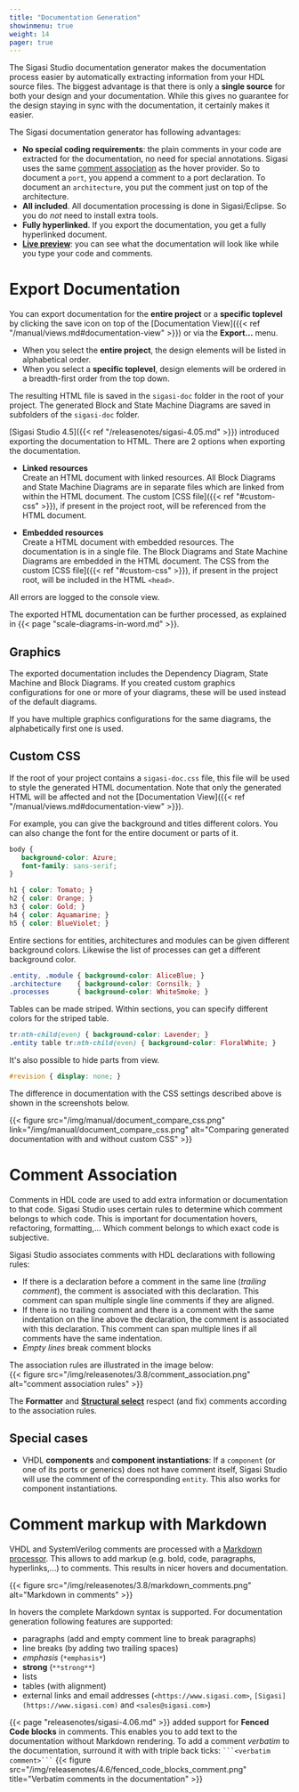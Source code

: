 ```yaml
---
title: "Documentation Generation"
showinmenu: true
weight: 14
pager: true
---
```


The Sigasi Studio documentation generator makes the documentation process easier by automatically extracting information from your HDL source files. The biggest advantage is that there is only a **single source** for both your design and your documentation. While this gives no guarantee for the design staying in sync with the documentation, it certainly makes it easier.

The Sigasi documentation generator has following advantages:

* **No special coding requirements**: the plain comments in your code are extracted for the documentation, no need for special annotations. Sigasi uses the same [comment association](#comment-association) as the hover provider. So to document a `port`, you append a comment to a port declaration. To document an `architecture`, you put the comment just on top of the architecture.
* **All included**. All documentation processing is done in Sigasi/Eclipse. So you do *not* need to install extra tools.
* **Fully hyperlinked**. If you export the documentation, you get a fully hyperlinked document.
* **[Live preview](/manual/views/#documentation-view)**: you can see what the documentation will look like while you type your code and comments.

# Export Documentation

You can export documentation for the **entire project** or a **specific toplevel** by clicking the save icon on top of the [Documentation View]({{< ref "/manual/views.md#documentation-view" >}}) or via the **Export…** menu.

* When you select the **entire project**, the design elements will be listed in alphabetical order.
* When you select a **specific toplevel**, design elements will be ordered in a breadth-first order from the top down.

The resulting HTML file is saved in the `sigasi-doc` folder in the root of your project.
The generated Block and State Machine Diagrams are saved in subfolders of the `sigasi-doc` folder.

[Sigasi Studio 4.5]({{< ref "/releasenotes/sigasi-4.05.md" >}}) introduced exporting the documentation to HTML.
There are 2 options when exporting the documentation.

* **Linked resources**  
   Create an HTML document with linked resources.
   All Block Diagrams and State Machine Diagrams are in separate files which are linked from within the HTML document.
   The custom [CSS file]({{< ref "#custom-css" >}}), if present in the project root, will be referenced from the HTML document.

* **Embedded resources**  
   Create a HTML document with embedded resources. The documentation is in a single file.
   The Block Diagrams and State Machine Diagrams are embedded in the HTML document.
   The CSS from the custom [CSS file]({{< ref "#custom-css" >}}), if present in the project root, will be included in the HTML `<head>`.

All errors are logged to the console view.

The exported HTML documentation can be further processed, as explained in {{< page "scale-diagrams-in-word.md" >}}.

## Graphics

The exported documentation includes the Dependency Diagram, State Machine and Block Diagrams.
If you created custom graphics configurations for one or more of your diagrams, these will be used instead of the default diagrams.

If you have multiple graphics configurations for the same diagrams, the alphabetically first one is used.

## Custom CSS

If the root of your project contains a `sigasi-doc.css` file, this file will be used to style the generated HTML documentation.
Note that only the generated HTML will be affected and not the [Documentation View]({{< ref "/manual/views.md#documentation-view" >}}).

For example, you can give the background and titles different colors. You can also change the font for the entire document or parts of it.

```CSS
body {
   background-color: Azure;
   font-family: sans-serif;
}

h1 { color: Tomato; }
h2 { color: Orange; }
h3 { color: Gold; }
h4 { color: Aquamarine; }
h5 { color: BlueViolet; }
```

Entire sections for entities, architectures and modules can be given different background colors.
Likewise the list of processes can get a different background color.

```CSS
.entity, .module { background-color: AliceBlue; }
.architecture    { background-color: Cornsilk; }
.processes       { background-color: WhiteSmoke; }
```

Tables can be made striped.
Within sections, you can specify different colors for the striped table.

```CSS
tr:nth-child(even) { background-color: Lavender; }
.entity table tr:nth-child(even) { background-color: FloralWhite; }
```

It's also possible to hide parts from view.

``` CSS
#revision { display: none; }
```

The difference in documentation with the CSS settings described above is shown in the screenshots below.

{{< figure src="/img/manual/document_compare_css.png" link="/img/manual/document_compare_css.png" alt="Comparing generated documentation with and without custom CSS" >}}

# Comment Association

Comments in HDL code are used to add extra information or documentation to that code.
Sigasi Studio uses certain rules to determine which comment belongs to which code.
This is important for documentation hovers, refactoring, formatting,...
Which comment belongs to which exact code is subjective.

Sigasi Studio associates comments with HDL declarations with following rules:

* If there is a declaration before a comment in the same line (*trailing comment*), the comment is associated with this declaration. This comment can span multiple single line comments if they are aligned.
* If there is no trailing comment and there is a comment with the same indentation on the line above the declaration, the comment is associated with this declaration. This comment can span multiple lines if all comments have the same indentation.
* *Empty lines* break comment blocks

The association rules are illustrated in the image below:  
{{< figure src="/img/releasenotes/3.8/comment_association.png" alt="comment association rules" >}}

The **Formatter** and **[Structural select](/screencasts/structured-select)** respect (and fix) comments according to the association rules.

## Special cases

* VHDL **components** and **component instantiations**: If a `component` (or one of its ports or generics) does not have comment itself, Sigasi Studio will use the comment of the corresponding `entity`. This also works for component instantiations.

# Comment markup with Markdown

VHDL and SystemVerilog comments are processed with a [Markdown processor](https://en.wikipedia.org/wiki/Markdown). This allows to add markup (e.g. bold, code, paragraphs, hyperlinks,...) to comments. This results in nicer hovers and documentation.

{{< figure src="/img/releasenotes/3.8/markdown_comments.png" alt="Markdown in comments" >}}

In hovers the complete Markdown syntax is supported. For documentation generation following features are supported:

* paragraphs (add and empty comment line to break paragraphs)
* line breaks (by adding two trailing spaces)
* *emphasis* (`*emphasis*`)
* **strong** (`**strong**`)
* lists
* tables (with alignment)
* external links and email addresses (`<https://www.sigasi.com>`, `[Sigasi](https://www.sigasi.com)` and `<sales@sigasi.com>`)

{{< page "releasenotes/sigasi-4.06.md" >}} added support for **Fenced Code blocks** in comments.
This enables you to add text to the documentation without Markdown rendering.
To add a comment *verbatim* to the documentation, surround it with with triple back ticks: ```` ```<verbatim comment>``` ````
{{< figure src="/img/releasenotes/4.6/fenced_code_blocks_comment.png" title="Verbatim comments in the documentation" >}}
